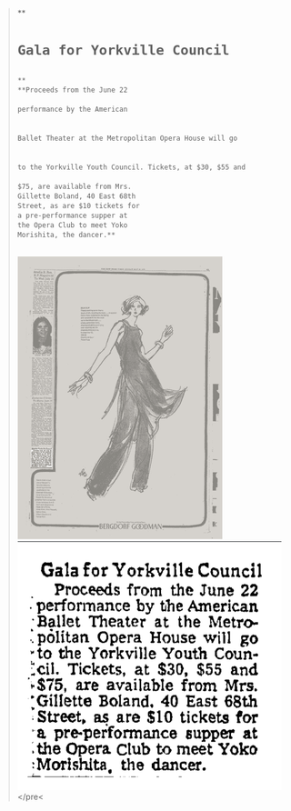 
<blockquote>
**<h1 =class "h1"><pre><code>Gala for Yorkville Council</h1>**
**Proceeds from the June 22 
<br>performance by the American</br>
  <br>Ballet Theater at the Metropolitan Opera House will go</br>
<br>to the Yorkville Youth Council. Tickets, at $30, $55 and
<br>$75, are available from Mrs.
Gillette Boland, 40 East 68th
Street, as are $10 tickets for
a pre-performance supper at
the Opera Club to meet Yoko 
Morishita, the dancer.**</p1>

![newspaper1976](../images/newspaper1976.png)
![yorkvillegala](../images/yorkvillegala.png)</code></pre<


<blockquote>
  
 

